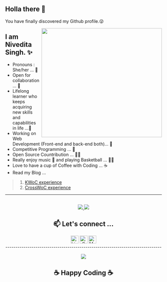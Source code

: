 Holla there 🖖 
---
You have finally discovered my Github profile.😜  

<img align="right" src="https://media1.tenor.com/images/3f19918c407c59d2c2df00cbaecddca2/tenor.gif?itemid=11961164" width="387" height="350"/>


I am Nivedita Singh. ✨ 
--- 
- Pronouns : She/her ... 👩   
- Open for collaboration ... 🌟 
- Lifelong learner who keeps acquiring new skills and capabilities in life ...📝
- Working on Web Development (Front-end and back-end both)... 🚧
- Competitive Programming ... 🎯
- Open Source Countribution ... 👩‍💻   
- Really enjoy music 🎼 and playing Basketball ... 🤾‍♀️ 
- Love to have a cup of Coffee with Coding ... ☕
- Read my Blog ... 
> 1. [KWoC experience](https://nivedita19390.medium.com/kwoc-kharagpur-winter-of-code-project-report-961b3b7be7a9)  
> 2. [CrossWoC experience](https://nivedita19390.medium.com/mentor-at-cross-winter-of-code-d24203a357b0)  

<hr>
<br>  

<div align="center">
<a href="https://github.com/Nivedita967/github-readme-stats">
  <img src="https://github-readme-stats.vercel.app/api?username=Nivedita967&show_icons=true" />
</a>
<a href="https://github.com/Nivedita967/github-readme-stats">
  <img src="https://github-readme-stats.vercel.app/api/top-langs/?username=Nivedita967&layout=compact&langs_count=8&card_width=447" />
</a>
  </div>

<div align="center">

<h2>📫 Let's connect ... </h2>
<p>
<a href="https://www.linkedin.com/in/nivedita-singh-195b6818a/"><img src="https://img.shields.io/badge/-Nivedita_Singh-blue?logo=Linkedin&amp;logoColor=white&amp;link=https:https://www.linkedin.com/in/nivedita-singh-195b6818a/" alt="Linkedin Badge" height="25"></a>  
<a href="mailto:nivedita19390@gmail.com"><img src="https://img.shields.io/badge/-nivedita19390@gmail.com-c14438?logo=Gmail&amp;logoColor=white&amp;link=mailto:nivedita19390@gmail.com" alt="Gmail Badge" height="25"></a></h2>  
<a href="https://nivedita19390.medium.com/"><img src="https://img.shields.io/badge/-Nivedita_Singh-black?logo=Medium&amp;logoColor=white&amp;link=https://nivedita19390.medium.com/" alt="Medium Badge" height="25"></a></h2>  
<br>
------------------------------------------------------------------------------
  
![](https://komarev.com/ghpvc/?username=Nivedita967&color=blue)  


<h2 align="center">☕ Happy Coding ☕</h2>  <br>

</p>
  </div>




